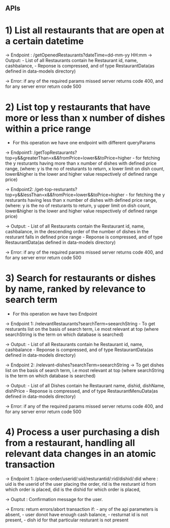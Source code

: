 ## APIs
# 1) List all restaurants that are open at a certain datetime

-> Endpoint : /getOpenedRestaurants?dateTime=dd-mm-yy HH:mm
-> Output: 
	- List of all Restaurants contain he Restaurant id, name, cashbalance,
	- Reponse is compressed, and of type RestaurantData(as defined in data-models directory)

-> Error: if any of the required params missed server returns code 400, and for any server error return code 500


# 2) List top y restaurants that have more or less than x number of dishes within a price range
- For this operation we have one endpoint with different queryParams

-> Endpoint1: /getTopRestaurants?top=y&&greaterThan=x&&fromPrice=lower&&toPrice=higher
	- for fetching the y resturants having more than x number of  dishes with defined price range,
		(where:  y is the no of resturants to return, x lower limit on dish count, lower&higher is the lower and higher value respectively of defined range price)

-> Endpoint2: /get-top-resturants?top=y&&lessThan=x&&fromPrice=lower&&toPrice=higher 
	- for fetching the y resturants having less than x number of dishes with defined price range,
		(where:  y is the no of resturants to return, y upper limit on dish count, lower&higher is the lower and higher value respectively of defined range price)

-> Output: 
	- List of all Restaurants contain the Restaurant id, name, cashbalance, in the descending order of the number of dishes in the resturant falls in defined price range
	- Reponse is compressed, and of type RestaurantData(as defined in data-models directory)

-> Error: if any of the required params missed server returns code 400, and for any server error return code 500

# 3) Search for restaurants or dishes by name, ranked by relevance to search term
- For this operation we have two Endpoint 

-> Endpoint 1: /relevantRestaurants?searchTerm=seearchString
		- To get resturants list on the basis of search term, i.e most relevant at top 
		(where searchString is the term on which database is searched)

-> Output: 
	- List of all Restaurants contain he Restaurant id, name, cashbalance
	- Reponse is compressed, and of type RestaurantData(as defined in data-models directory)

-> Endpoint 2: /relevant-dishes?searchTerm=seearchString
		-> To get dishes list on the basis of search term, i.e most relevant at top 
		(where searchString is the term on which database is searched)

-> Output: 
	- List of all Dishes contain he Restaurant name, dishid, dishName, dishPrice
	- Reponse is compressed, and of type RestaurantMenuData(as defined in data-models directory)

-> Error: if any of the required params missed server returns code 400, and for any server error return code 500

# 4) Process a user purchasing a dish from a restaurant, handling all relevant data changes in an atomic transaction

-> Endpoint 1: /place-order/userid/:uid/resturantid/:rid/dishid/:did
	where :
	uid is the userid of the user placing the order,
	rid is the resturant id from which order is placed, 
	did is the dishid for which order is placed,

-> Ouptut : Confirmation message for the user.

-> Errors: return errors/abort transaction if: 
	- any of the api parameters is absent,
	- user donot have enough cash balance,
	- resturnat id is not present,
	- dish id for that particular resturant is not present